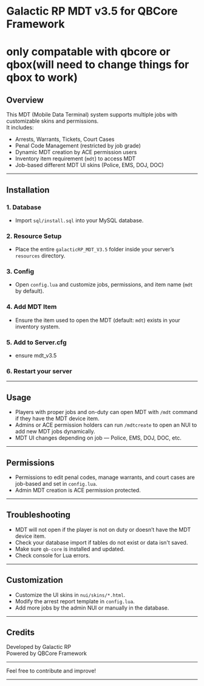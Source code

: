 # Galactic RP MDT v3.5 for QBCore Framework

# only compatable with qbcore or qbox(will need to change things for qbox to work)

## Overview

This MDT (Mobile Data Terminal) system supports multiple jobs with customizable skins and permissions.  
It includes:

- Arrests, Warrants, Tickets, Court Cases  
- Penal Code Management (restricted by job grade)  
- Dynamic MDT creation by ACE permission users  
- Inventory item requirement (`mdt`) to access MDT  
- Job-based different MDT UI skins (Police, EMS, DOJ, DOC)  

---

## Installation

### 1. Database

- Import `sql/install.sql` into your MySQL database.

### 2. Resource Setup

- Place the entire `galacticRP_MDT_V3.5` folder inside your server’s `resources` directory.

### 3. Config

- Open `config.lua` and customize jobs, permissions, and item name (`mdt` by default).

### 4. Add MDT Item

- Ensure the item used to open the MDT (default: `mdt`) exists in your inventory system.

### 5. Add to Server.cfg
- ensure mdt_v3.5

### 6. Restart your server

---

## Usage

- Players with proper jobs and on-duty can open MDT with `/mdt` command if they have the MDT device item.  
- Admins or ACE permission holders can run `/mdtcreate` to open an NUI to add new MDT jobs dynamically.  
- MDT UI changes depending on job — Police, EMS, DOJ, DOC, etc.  

---

## Permissions

- Permissions to edit penal codes, manage warrants, and court cases are job-based and set in `config.lua`.  
- Admin MDT creation is ACE permission protected.

---

## Troubleshooting

- MDT will not open if the player is not on duty or doesn’t have the MDT device item.  
- Check your database import if tables do not exist or data isn't saved.  
- Make sure `qb-core` is installed and updated.  
- Check console for Lua errors.

---

## Customization

- Customize the UI skins in `nui/skins/*.html`.  
- Modify the arrest report template in `config.lua`.  
- Add more jobs by the admin NUI or manually in the database.

---

## Credits

Developed by Galactic RP  
Powered by QBCore Framework

---

Feel free to contribute and improve!

---


